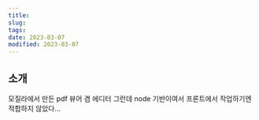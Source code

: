 ```yaml
---
title:
slug:
tags:
date: 2023-03-07
modified: 2023-03-07
---
```


## 소개

모질라에서 만든 pdf 뷰어 겸 에디터
그런데 node 기반이여서 프론트에서 작업하기엔 적합하지 않았다...
